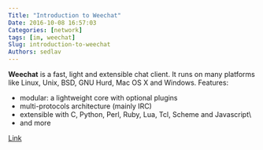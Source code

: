 ```yaml
---
Title: "Introduction to Weechat"
Date: 2016-10-08 16:57:03
Categories: [network]
tags: [im, weechat]
Slug: introduction-to-weechat
Authors: sedlav
---
```


**Weechat**  is a fast, light and extensible chat client. It runs on many platforms like Linux, Unix, BSD, GNU Hurd, Mac OS X and Windows. Features:

* modular: a lightweight core with optional plugins
* multi-protocols architecture (mainly IRC)
* extensible with C, Python, Perl, Ruby, Lua, Tcl, Scheme and Javascript\
* and more

[Link](https://farhaanbukhsh.wordpress.com/2016/09/30/weechat-tmux/)
